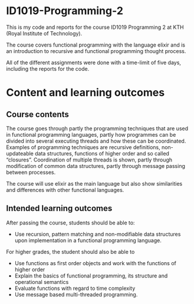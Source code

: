 # ID1019-Programming-2
This is my code and reports for the course ID1019 Programming 2 at KTH (Royal Institute of Technology).

The course covers functional programming with the language elixir and is an introduction to recursive and functional programming thought process.

All of the different assignments were done with a time-limit of five days, including the reports for the code. 

# Content and learning outcomes 
## Course contents
The course goes through partly the programming techniques that are used in functional programming languages, partly how programmes can be divided into several executing threads and how these can be coordinated. Examples of programming techniques are recursive definitions, non-updateable data structures, functions of higher order and so called “closures”. Coordination of multiple threads is shown, partly through modification of common data structures, partly through message passing between processes.

The course will use elixir as the main language but also show similarities and differences with other functional languages.

## Intended learning outcomes
After passing the course, students should be able to:
* Use recursion, pattern matching and non-modifiable data structures upon implementation in a functional programming language.

For higher grades, the student should also be able to
* Use functions as first order objects and work with the functions of higher order
* Explain the basics of functional programming, its structure and operational semantics
* Evaluate functions with regard to time complexity
* Use message based multi-threaded programming. 

